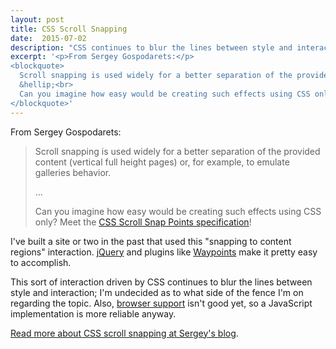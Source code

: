 ```yaml
---
layout: post
title: CSS Scroll Snapping
date:  2015-07-02
description: "CSS continues to blur the lines between style and interaction; a relatively new property called 'scroll-snap' is no exception."
excerpt: '<p>From Sergey Gospodarets:</p>
<blockquote>
  Scroll snapping is used widely for a better separation of the provided content (vertical full height pages) or, for example, to emulate galleries behavior.<br>
  &hellip;<br>
  Can you imagine how easy would be creating such effects using CSS only? Meet the <a href="http://dev.w3.org/csswg/css-snappoints/">CSS Scroll Snap Points specification</a>!
</blockquote>'
---
```


From Sergey Gospodarets:

> Scroll snapping is used widely for a better separation of the provided content (vertical full height pages) or, for example, to emulate galleries behavior.
>
> &hellip;
>
> Can you imagine how easy would be creating such effects using CSS only? Meet the [CSS Scroll Snap Points specification][1]!

I've built a site or two in the past that used this "snapping to content regions" interaction. [jQuery][2] and plugins like [Waypoints][3] make it pretty easy to accomplish.

This sort of interaction driven by CSS continues to blur the lines between style and interaction; I'm undecided as to what side of the fence I'm on regarding the topic. Also, [browser support][4] isn't good yet, so a JavaScript implementation is more reliable anyway.

[Read more about CSS scroll snapping at Sergey's blog][5].

[1]: http://dev.w3.org/csswg/css-snappoints/
[2]: http://jquery.com
[3]: http://imakewebthings.com/waypoints/
[4]: http://caniuse.com/#feat=css-snappoints
[5]: http://blog.gospodarets.com/css-scroll-snap/
